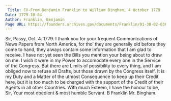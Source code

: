 ```yaml
---
 Title: FO-From Benjamin Franklin to William Bingham, 4 October 1779
Date: 1779-10-04
Author: Franklin, Benjamin
Page URL: https://founders.archives.gov/documents/Franklin/01-30-02-0367
---
```


Sir,
Passy, Oct. 4. 1779.
I thank you for your frequent Communications of News Papers from North America, for tho’ they are generally old before they come to hand, they always contain some Information that I am glad to receive.
I have not yet seen the Bills you mention your being about to draw on me. I wish it were in my Power to accomodate every one in the Service of the Congress. But there are Limits of possibility to every thing, and I am obliged now to refuse all Drafts, but those drawn by the Congress itself. It is my Duty and a Matter of the utmost Consequence to keep up their Credit here, but it is too much to be charged with the support of the Credit of their Agents in all other Countries. With much Esteem, I have the honour to be, Sir,
Your most obedient & most humble Servant.
B Franklin
Mr. Bingham.

